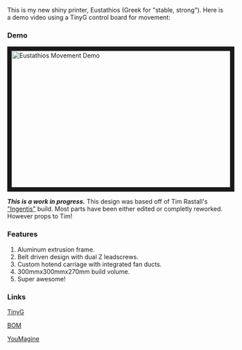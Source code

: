 This is my new shiny printer, Eustathios (Greek for "stable, strong").
Here is a demo video using a TinyG control board for movement:

### Demo
<a href="http://www.youtube.com/watch?feature=player_embedded&v=aucE49ZBXx0
" target="_blank"><img src="http://img.youtube.com/vi/aucE49ZBXx0/0.jpg" 
alt="Eustathios Movement Demo" width="560" height="315" border="10" /></a>


***This is a work in progress.***  This design was based off of Tim Rastall's ["Ingentis"](https://www.youmagine.com/designs/ingentis-a-tantillus-variant) build.  Most parts have been either edited or completly reworked.  However props to Tim!


### Features
1.  Aluminum extrusion frame.
2.  Belt driven design with dual Z leadscrews.
3.  Custom hotend carriage with integrated fan ducts.
4.  300mmx300mmx270mm build volume.
5.  Super awesome!



### Links

[TinyG](https://github.com/synthetos/TinyG/wiki)

[BOM](https://docs.google.com/spreadsheet/ccc?key=0Am629YCI5h_wdHkxa1gyajBrak5LbDVwejFldXFORUE&usp=sharing)

[YouMagine](https://www.youmagine.com/designs/eustathios)
